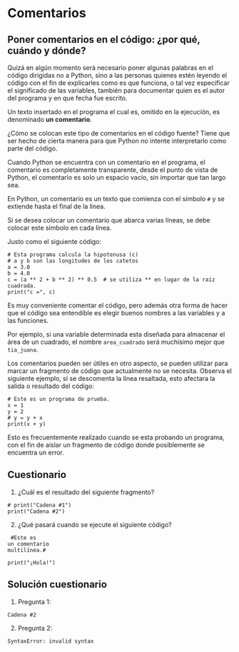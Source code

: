 # Comentarios

## Poner comentarios en el código: ¿por qué, cuándo y dónde?

Quizá en algún momento será necesario poner algunas palabras en el código dirigidas no a Python, sino a las personas quienes estén leyendo el código con el fin de explicarles como es que funciona, o tal vez especificar el significado de las variables, también para documentar quien es el autor del programa y en que fecha fue escrito.

Un texto insertado en el programa el cual es, omitido en la ejecución, es denominado **un comentario**.

¿Cómo se colocan este tipo de comentarios en el código fuente? Tiene que ser hecho de cierta manera para que Python no intente interpretarlo como parte del código.

Cuando Python se encuentra con un comentario en el programa, el comentario es completamente transparente, desde el punto de vista de Python, el comentario es solo un espacio vacío, sin importar que tan largo sea.

En Python, un comentario es un texto que comienza con el símbolo `#` y se extiende hasta el final de la línea.

Si se desea colocar un comentario que abarca varias líneas, se debe colocar este símbolo en cada línea.

Justo como el siguiente código:

```
# Esta programa calcula la hipotenusa (c)
# a y b son las longitudes de los catetos
a = 3.0
b = 4.0
c = (a ** 2 + b ** 2) ** 0.5  # se utiliza ** en lugar de la raíz cuadrada.
print("c =", c)
```

Es muy conveniente comentar el código, pero además otra forma de hacer que el código sea entendible es elegir buenos nombres a las variables y a las funciones.

Por ejemplo, si una variable determinada esta diseñada para almacenar el área de un cuadrado, el nombre `area_cuadrado` será muchísimo mejor que `tia_juana`.

Los comentarios pueden ser útiles en otro aspecto, se pueden utilizar para marcar un fragmento de código que actualmente no se necesita. Observa el siguiente ejemplo, sí se descomenta la línea resaltada, esto afectara la salida o resultado del código:

```
# Este es un programa de prueba.
x = 1
y = 2
# y = y + x
print(x + y)
```

Esto es frecuentemente realizado cuando se esta probando un programa, con el fin de aislar un fragmento de código donde posiblemente se encuentra un error.

## Cuestionario

1. ¿Cuál es el resultado del siguiente fragmento?

```
# print("Cadena #1")
print("Cadena #2") 
```

2. ¿Qué pasará cuando se ejecute el siguiente código?

```
 #Este es
un comentario
multilínea.#
 
print("¡Hola!") 
```

## Solución cuestionario

1. Pregunta 1:

`Cadena #2`

2. Pregunta 2:

`SyntaxError: invalid syntax`